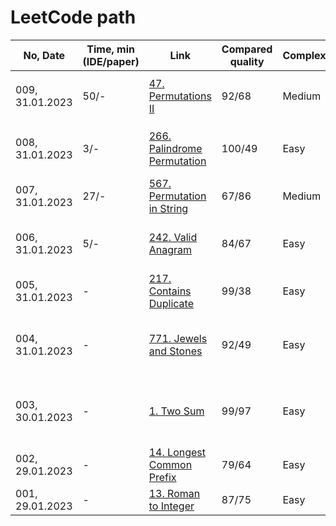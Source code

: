 # LeetCode path

| No, Date        | Time, min (IDE/paper) | Link                                                         | Compared quality | Complexity | Lessons Learned                                        |
| --------------- | --------------------- | ------------------------------------------------------------ | ---------------- | ---------- | ------------------------------------------------------ |
| 009, 31.01.2023 | 50/-                  | [47. Permutations II](https://leetcode.com/problems/permutations/submissions/888959648/) | 92/68            | Medium     | Backtracking and `int[]` to `List<Integer>` conversion |
| 008, 31.01.2023 | 3/-                   | [266. Palindrome Permutation](https://leetcode.com/problems/palindrome-permutation/submissions/888788863/) | 100/49           | Easy       | Repeated to use char array as lookup map               |
| 007, 31.01.2023 | 27/-                  | [567. Permutation in String](https://leetcode.com/problems/permutation-in-string/submissions/888745153/) | 67/86            | Medium     | Improved Sliding Window                                |
| 006, 31.01.2023 | 5/-                   | [242. Valid Anagram](https://leetcode.com/problems/valid-anagram/submissions/888707117/) | 84/67            | Easy       | Use int array as hashmap for letters (ASCII-only)      |
| 005, 31.01.2023 | -                     | [217. Contains Duplicate](https://leetcode.com/problems/contains-duplicate/submissions/888667646/) | 99/38            | Easy       | Bubble sorting with comparison                         |
| 004, 31.01.2023 | -                     | [771. Jewels and Stones](https://leetcode.com/problems/jewels-and-stones/submissions/888229645/) | 92/49            | Easy       | Use hashmap to speedup search in unsorted array        |
| 003, 30.01.2023 | -                     | [1. Two Sum](https://leetcode.com/problems/two-sum/submissions/888211346/) | 99/97            | Easy       | Use hashmap to speedup search in unsorted array        |
| 002, 29.01.2023 | -                     | [14. Longest Common Prefix](https://leetcode.com/problems/longest-common-prefix/submissions/887403999/) | 79/64            | Easy       | Break to outer loop                                    |
| 001, 29.01.2023 | -                     | [13. Roman to Integer](https://leetcode.com/problems/roman-to-integer/submissions/887399537/) | 87/75            | Easy       | Switch expression                                      |

